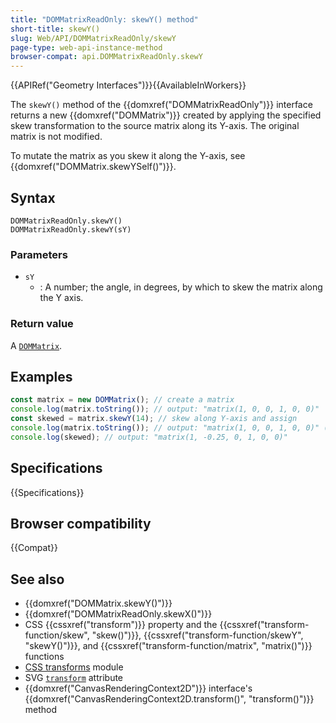 ```yaml
---
title: "DOMMatrixReadOnly: skewY() method"
short-title: skewY()
slug: Web/API/DOMMatrixReadOnly/skewY
page-type: web-api-instance-method
browser-compat: api.DOMMatrixReadOnly.skewY
---
```


{{APIRef("Geometry Interfaces")}}{{AvailableInWorkers}}

The `skewY()` method of the {{domxref("DOMMatrixReadOnly")}} interface returns a new {{domxref("DOMMatrix")}} created by applying the specified skew transformation to the source matrix along its Y-axis. The original matrix is not modified.

To mutate the matrix as you skew it along the Y-axis, see {{domxref("DOMMatrix.skewYSelf()")}}.

## Syntax

```js-nolint
DOMMatrixReadOnly.skewY()
DOMMatrixReadOnly.skewY(sY)
```

### Parameters

- `sY`
  - : A number; the angle, in degrees, by which to skew the matrix along the Y axis.

### Return value

A [`DOMMatrix`](/en-US/docs/Web/API/DOMMatrix).

## Examples

```js
const matrix = new DOMMatrix(); // create a matrix
console.log(matrix.toString()); // output: "matrix(1, 0, 0, 1, 0, 0)"
const skewed = matrix.skewY(14); // skew along Y-axis and assign
console.log(matrix.toString()); // output: "matrix(1, 0, 0, 1, 0, 0)" (unchanged)
console.log(skewed); // output: "matrix(1, -0.25, 0, 1, 0, 0)"
```

## Specifications

{{Specifications}}

## Browser compatibility

{{Compat}}

## See also

- {{domxref("DOMMatrix.skewY()")}}
- {{domxref("DOMMatrixReadOnly.skewX()")}}
- CSS {{cssxref("transform")}} property and the {{cssxref("transform-function/skew", "skew()")}}, {{cssxref("transform-function/skewY", "skewY()")}}, and {{cssxref("transform-function/matrix", "matrix()")}} functions
- [CSS transforms](/en-US/docs/Web/CSS/CSS_transforms) module
- SVG [`transform`](/en-US/docs/Web/SVG/Attribute/transform) attribute
- {{domxref("CanvasRenderingContext2D")}} interface's {{domxref("CanvasRenderingContext2D.transform()", "transform()")}} method
